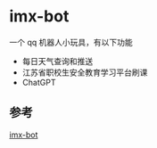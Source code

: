 # imx-bot

一个 qq 机器人小玩具，有以下功能

- 每日天气查询和推送
- 江苏省职校生安全教育学习平台刷课
- ChatGPT

## 参考

[imx-bot](https://github.com/Innei/imx-bot)
